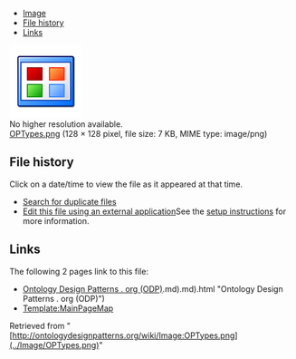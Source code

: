 * [Image](../Image/OPTypes.png#file)
* [File history](../Image/OPTypes.png#filehistory)
* [Links](../Image/OPTypes.png#filelinks)

[![Image:OPTypes.png](../images/4/4e/OPTypes.png)](../images/4/4e/OPTypes.png)  
No higher resolution available.  
[OPTypes.png](../images/4/4e/OPTypes.png)‎ (128 × 128 pixel, file size: 7 KB, MIME type: image/png)

## File history

Click on a date/time to view the file as it appeared at that time.



  
* [Search for duplicate files](http://ontologydesignpatterns.org/wiki/Special:FileDuplicateSearch/OPTypes.png "Special:FileDuplicateSearch/OPTypes.png")
* [Edit this file using an external application](http://ontologydesignpatterns.org/wiki/index.php?title=Image:OPTypes.png&action=edit&externaledit=true&mode=file "Image:OPTypes.png")See the [setup instructions](http://www.mediawiki.org/wiki/Manual:External_editors "http://www.mediawiki.org/wiki/Manual:External_editors") for more information.

## Links



The following 2 pages link to this file:


* [Ontology Design Patterns . org (ODP)](../Ontology_Design_Patterns_._org_(ODP)).md).md).html "Ontology Design Patterns . org (ODP)")
* [Template:MainPageMap](../Template/MainPageMap "Template:MainPageMap")


Retrieved from "[http://ontologydesignpatterns.org/wiki/Image:OPTypes.png](../Image/OPTypes.png)"